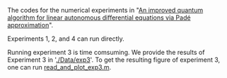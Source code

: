 The codes for the numerical experiments in "[An improved quantum algorithm for linear autonomous differential equations via Padé approximation](https://arxiv.org/abs/2504.06948)".

Experiments 1, 2, and 4 can run directly. 

Running experiment 3 is time comsuming. We provide the results of Experiment 3 in '[./Data/exp3](./Data/exp3)'. To get the resulting figure of experiment 3, one can run [read_and_plot_exp3.m](./read_and_plot_exp3.m).

